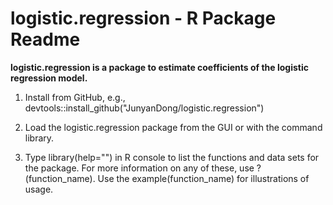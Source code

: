 # logistic.regression - R Package Readme

**logistic.regression is a package to estimate coefficients of the logistic regression model.**  

1. Install from GitHub, e.g., devtools::install_github("JunyanDong/logistic.regression")

2. Load the logistic.regression package from the GUI or with the command library.

3. Type library(help="") in R console to list the functions and data sets for the package. For more information on any of these, use ?(function_name). Use the example(function_name) for illustrations of usage.
